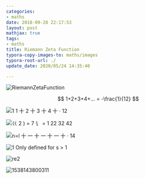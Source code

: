 ```yaml
---
categories:
- maths
date: 2018-09-28 22:17:53
layout: post
mathjax: true
tags:
- maths
title: Riemann Zeta Function
typora-copy-images-to: maths/images
typora-root-url: ./
update_date: 2020/05/24 14:35:40

---
```


![RiemannZetaFunction](/maths/images/clip_image001.png)


$$
1+2+3+4+... = -\frac{1}{12}
$$



![1  1 十 2 十 3 十 4 十 ·  12 ](/maths/images/clip_image001-1538143700501.png)



![巜 2 ) =  7 讠 = 1  22 32  42 ](/maths/images/clip_image001-1538143711418.png)

![n=l  十 一 十 一 十 一 十 ·  14 ](/maths/images/clip_image001-1538143734542.png)

![1  Only defined  for s > 1 ](/maths/images/clip_image001-1538143741864.png)



![re2 ](/maths/images/clip_image001-1538143758517.png)



![1538143800311](/maths/images/1538143800311.png)